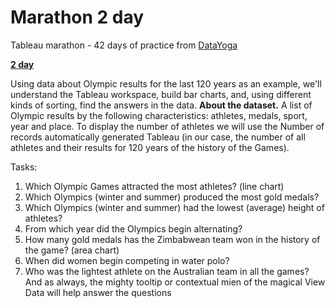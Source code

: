 # Marathon 2 day

Tableau marathon - 42 days of practice from [DataYoga](https://tableau.pro/bookofmarathon42)

[**2 day**](https://tableau.pro/m02)

Using data about Olympic results for the last 120 years as an example, we'll understand the Tableau workspace, build bar charts, and, using different kinds of sorting, find the answers in the data.
**About the dataset.**
A list of Olympic results by the following characteristics: athletes, medals, sport, year and place. To display the number of athletes we will use the Number of records automatically generated Tableau (in our case, the number of all athletes and their results for 120 years of the history of the Games).

Tasks:
1. Which Olympic Games attracted the most athletes? (line chart)
2. Which Olympics (winter and summer) produced the most gold medals?
3. Which Olympics (winter and summer) had the lowest (average) height of athletes?
4. From which year did the Olympics begin alternating?
5. How many gold medals has the Zimbabwean team won in the history of the game? (area chart)
6. When did women begin competing in water polo?
7. Who was the lightest athlete on the Australian team in all the games?
And as always, the mighty tooltip or contextual mien of the magical View Data will help answer the questions

